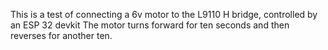 This is a test of connecting a 6v motor to the L9110 H bridge, controlled by an ESP 32 devkit
The motor turns forward for ten seconds and then reverses for another ten.

